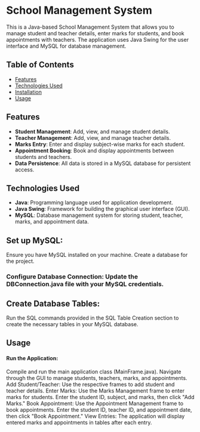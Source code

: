 # School Management System

This is a Java-based School Management System that allows you to manage student and teacher details, enter marks for students, and book appointments with teachers. The application uses Java Swing for the user interface and MySQL for database management.

## Table of Contents
- [Features](#features)
- [Technologies Used](#technologies-used)
- [Installation](#installation)
- [Usage](#usage)

## Features
- **Student Management**: Add, view, and manage student details.
- **Teacher Management**: Add, view, and manage teacher details.
- **Marks Entry**: Enter and display subject-wise marks for each student.
- **Appointment Booking**: Book and display appointments between students and teachers.
- **Data Persistence**: All data is stored in a MySQL database for persistent access.

## Technologies Used
- **Java**: Programming language used for application development.
- **Java Swing**: Framework for building the graphical user interface (GUI).
- **MySQL**: Database management system for storing student, teacher, marks, and appointment data.

## Set up MySQL:
Ensure you have MySQL installed on your machine.
Create a database for the project.

### Configure Database Connection: Update the DBConnection.java file with your MySQL credentials.

## Create Database Tables:
Run the SQL commands provided in the SQL Table Creation section to create the necessary tables in your MySQL database.

## Usage
#### Run the Application:
Compile and run the main application class (MainFrame.java).
Navigate through the GUI to manage students, teachers, marks, and appointments.
Add Student/Teacher: Use the respective frames to add student and teacher details.
Enter Marks: Use the Marks Management frame to enter marks for students. Enter the student ID, subject, and marks, then click "Add Marks."
Book Appointment: Use the Appointment Management frame to book appointments. Enter the student ID, teacher ID, and appointment date, then click "Book Appointment."
View Entries: The application will display entered marks and appointments in tables after each entry.


